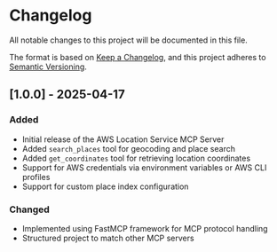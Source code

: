 # Changelog

All notable changes to this project will be documented in this file.

The format is based on [Keep a Changelog](https://keepachangelog.com/en/1.0.0/),
and this project adheres to [Semantic Versioning](https://semver.org/spec/v2.0.0.html).

## [1.0.0] - 2025-04-17

### Added
- Initial release of the AWS Location Service MCP Server
- Added `search_places` tool for geocoding and place search
- Added `get_coordinates` tool for retrieving location coordinates
- Support for AWS credentials via environment variables or AWS CLI profiles
- Support for custom place index configuration

### Changed
- Implemented using FastMCP framework for MCP protocol handling
- Structured project to match other MCP servers
